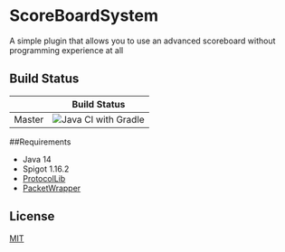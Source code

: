 # ScoreBoardSystem
 A simple plugin that allows you to use an advanced scoreboard without programming experience at all

## Build Status
|             | Build Status                                                                                                            |
|-------------|-------------------------------------------------------------------------------------------------------------------------|
| Master      | ![Java CI with Gradle](https://github.com/Shepiii/ScoreBoardSystem/workflows/Java%20CI%20with%20Gradle/badge.svg) |

##Requirements
- Java 14
- Spigot 1.16.2
- [ProtocolLib](https://github.com/dmulloy2/ProtocolLib/)
- [PacketWrapper](https://github.com/dmulloy2/PacketWrapper)

## License
[MIT](https://choosealicense.com/licenses/mit/)